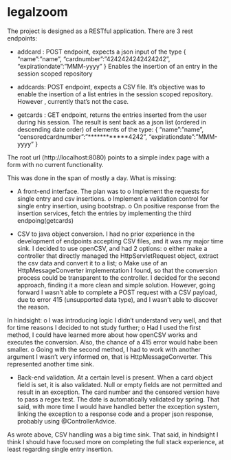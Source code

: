 # legalzoom

The project is designed as a RESTful application. There are 3 rest endpoints:

-	addcard : POST endpoint, expects a json input of the type 
{
“name”:”name”, 
“cardnumber”:”4242424242424242”, 
“expirationdate”:”MMM-yyyy”
}
Enables the insertion of an entry in the session scoped repository
-	addcards: POST endpoint, expects a CSV file. It’s objective was to enable the insertion of a list  entries in the session scoped repository. However , currently that’s not the case. 

-	getcards : GET endpoint, returns the entries inserted from the user during his session. The result is sent back as a json list (ordered in descending date order) of elements of the type:
{
“name”:”name”, 
“censoredcardnumber”:”************4242”, 
“expirationdate”:”MMM-yyyy”
}


The root url (http://localhost:8080) points to a simple index page with a form with no current functionality.

This was done in the span of mostly a day. What is missing:

-	A front-end interface. The plan was to
o	Implement the requests for single entry and csv insertions.
o	Implement a validation control for single entry insertion, using bootstrap.
o	On positive response from the insertion services, fetch the entries by implementing the third endpoing(getcards)


-	CSV to java object conversion. I had no prior experience in the development of endpoints accepting CSV files, and it was my major time sink. I decided to use openCSV, and had 2 options: 
  o	either make a controller that directly managed the HttpServletRequest  object, extract the csv data and convert it to a list;
  o	Make use of an HttpMessageConverter implementation I found, so that the conversion process could be transparent to the controller.
I decided for the second approach, finding it a more clean and simple solution. However, going forward I wasn’t able to complete a POST request with a CSV payload, due to error 415 (unsupported data type), and I wasn’t able to discover the reason.


In hindsight:
  o	I was introducing logic I didn’t understand very well, and that for time reasons I decided to not study further;
  o	Had I used the first method, I could have learned more about how openCSV works and executes the conversion. Also, the chance of a 415   error would habe been smaller.
  o	Going with the second method, I had to work with another argument I wasn’t very informed on, that is HttpMessageConverter. This represented another time sink.


-	Back-end validation. At a certain level is present. When a card object field is set, it is also validated. Null or empty fields are not permitted and result in an exception. The card number and the censored version have to pass a regex test. The date is automatically validated by spring.  That said, with more time I would have handled better the exception system, linking the exception to a response code and a proper json response, probably using @ControllerAdvice.



As wrote above, CSV handling was a big time sink. That said, in hindsight I think I should have focused more on completing the full stack experience, at least regarding single entry insertion.
